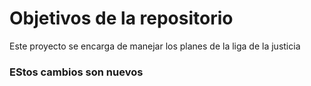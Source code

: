 # Objetivos de la repositorio

Este proyecto se encarga de manejar los planes de la liga de la justicia


### EStos cambios son nuevos